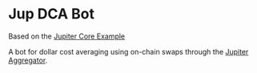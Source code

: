 # Jup DCA Bot
Based on the [Jupiter Core Example](https://github.com/jup-ag/jupiter-core-example)

A bot for dollar cost averaging using on-chain swaps through the [Jupiter Aggregator](https://jup.ag).
